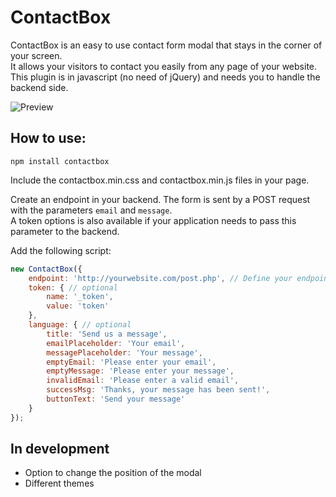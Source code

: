 # ContactBox
ContactBox is an easy to use contact form modal that stays in the corner of your screen.  
It allows your visitors to contact you easily from any page of your website.  
This plugin is in javascript (no need of jQuery) and needs you to handle the backend side.

![Preview](https://s3-us-west-1.amazonaws.com/contactbox.io/preview.gif)

## How to use:
`npm install contactbox`

Include the contactbox.min.css and contactbox.min.js files in your page.

Create an endpoint in your backend. The form is sent by a POST request with the parameters `email` and `message`.  
A token options is also available if your application needs to pass this parameter to the backend.

Add the following script:
```javascript
new ContactBox({
    endpoint: 'http://yourwebsite.com/post.php', // Define your endpoint for the POST request
    token: { // optional
        name: '_token',
        value: 'token'
    },
    language: { // optional
        title: 'Send us a message',
        emailPlaceholder: 'Your email',
        messagePlaceholder: 'Your message',
        emptyEmail: 'Please enter your email',
        emptyMessage: 'Please enter your message',
        invalidEmail: 'Please enter a valid email',
        successMsg: 'Thanks, your message has been sent!',
        buttonText: 'Send your message'
    }
});
```

## In development
- Option to change the position of the modal
- Different themes
